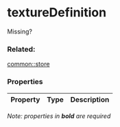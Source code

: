 # textureDefinition

Missing?

### Related:

[common::store](store.md)
### Properties

| Property | Type | Description |
| --- | --- | --- |

*Note: properties in **bold** are required*

